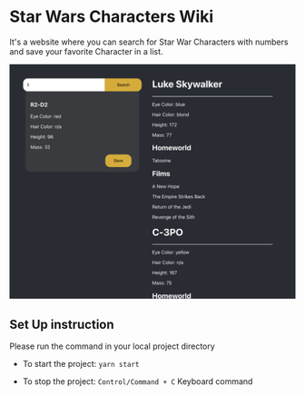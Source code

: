 # Star Wars Characters Wiki

It's a website where you can search for Star War Characters with numbers and save your favorite Character in a list.

![Demo](./imgs/Demo.png)

## Set Up instruction

Please run the command in your local project directory

- To start the project: `yarn start`

- To stop the project: `Control/Command + C` Keyboard command
